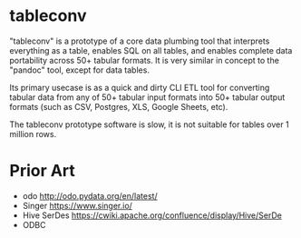 # tableconv

"tableconv" is a prototype of a core data plumbing tool that interprets everything as a table, enables SQL on all tables, and enables complete data portability across 50+ tabular formats. It is very similar in concept to the "pandoc" tool, except for data tables.

Its primary usecase is as a quick and dirty CLI ETL tool for converting tabular data from any of 50+ tabular input formats into 50+ tabular output formats (such as CSV, Postgres, XLS, Google Sheets, etc).

The tableconv prototype software is slow, it is not suitable for tables over 1 million rows.

# Prior Art

- odo http://odo.pydata.org/en/latest/
- Singer https://www.singer.io/
- Hive SerDes https://cwiki.apache.org/confluence/display/Hive/SerDe
- ODBC
